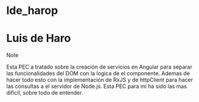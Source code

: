 # lde_harop
# Luis de Haro
> [!NOTE]
> Esta PEC a tratado sobre la creación de servicios en Angular para separar las funcionalidades del DOM con la logica de el componente.
> Ademas de hacer todo esto con la implementación de RxJS y de httpClient para hacer las consultas a el servidor de Node.js.
> Esta PEC para mi ha sido las mas dificil, sobre todo de entender.
